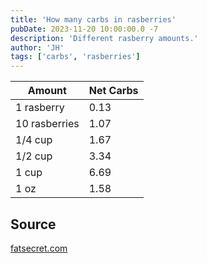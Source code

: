 ```yaml
---
title: 'How many carbs in rasberries'
pubDate: 2023-11-20 10:00:00.0 -7
description: 'Different rasberry amounts.'
author: 'JH'
tags: ['carbs', 'rasberries']
---
```


| Amount | Net Carbs | 
| ------ | --------- |
| 1 rasberry | 0.13 |
| 10 rasberries | 1.07 |
| 1/4 cup | 1.67 |
| 1/2 cup | 3.34 |
| 1 cup | 6.69 |
| 1 oz | 1.58 |


## Source

[fatsecret.com](https://www.fatsecret.com/calories-nutrition/food/raspberries/carbohydrate)